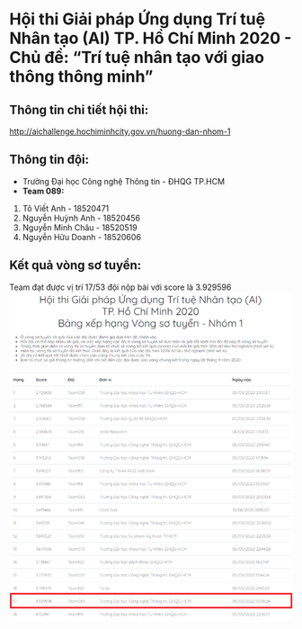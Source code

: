 # Hội thi Giải pháp Ứng dụng Trí tuệ Nhân tạo (AI) TP. Hồ Chí Minh 2020 - Chủ đề: “Trí tuệ nhân tạo với giao thông thông minh”
## Thông tin chi tiết hội thi:
http://aichallenge.hochiminhcity.gov.vn/huong-dan-nhom-1
## Thông tin đội:
* Trường Đại học Công nghệ Thông tin - ĐHQG TP.HCM
* **Team 089:**
1. Tô Viết Anh - 18520471
2. Nguyễn Huỳnh Anh - 18520456
3. Nguyễn Minh Châu - 18520519
4. Nguyễn Hữu Doanh - 18520606
## Kết quả vòng sơ tuyển:
Team đạt được vị trí 17/53 đội nộp bài với score là 3.929596
![GitHub Logo](Ranking.png)
